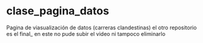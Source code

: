 # clase_pagina_datos
Pagina de viasualización de datos (carreras clandestinas)
el otro repositorio es el final_ en este no pude subir el video ni tampoco eliminarlo
